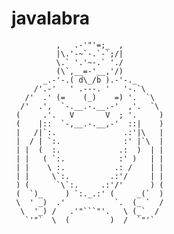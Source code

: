 javalabra
=========

              ,   .-'"'=;_  ,
              |\.'-~`-.`-`;/|
              \.` '.'~-.` './
              (\`,__=-'__,'/)
           _.-'-.( d\_/b ).-'-._
         /'.-'   ' .---. '   '-.`\
       /'  .' (=    (_)    =) '.  `\
      /'  .',  `-.__.-.__.-'  ,'.  `\
     (     .'.   V       V  ; '.     )
     (    |::  `-,__.-.__,-'  ::|    )
     |   /|`:.               .:'|\   |
     |  / | `:.              :' |`\  |
     | |  (  :.             .:  )  | |
     | |   ( `:.            :' )   | |
     | |    \ :.           .: /    | |
     | |     \`:.         .:'/     | |
     ) (      `\`:.     .:'/'      ) (
     (  `)_     ) `:._.:' (     _(`  )
     \  ' _)  .'           `.  (_ `  /
      \  '_) /   .'"```"'.   \ (_`  /
       `'"`  \  (         )  /  `"'`

